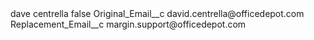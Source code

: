 <?xml version="1.0" encoding="UTF-8"?>
<CustomMetadata xmlns="http://soap.sforce.com/2006/04/metadata" xmlns:xsi="http://www.w3.org/2001/XMLSchema-instance" xmlns:xsd="http://www.w3.org/2001/XMLSchema">
    <label>dave centrella</label>
    <protected>false</protected>
    <values>
        <field>Original_Email__c</field>
        <value xsi:type="xsd:string">david.centrella@officedepot.com</value>
    </values>
    <values>
        <field>Replacement_Email__c</field>
        <value xsi:type="xsd:string">margin.support@officedepot.com</value>
    </values>
</CustomMetadata>
